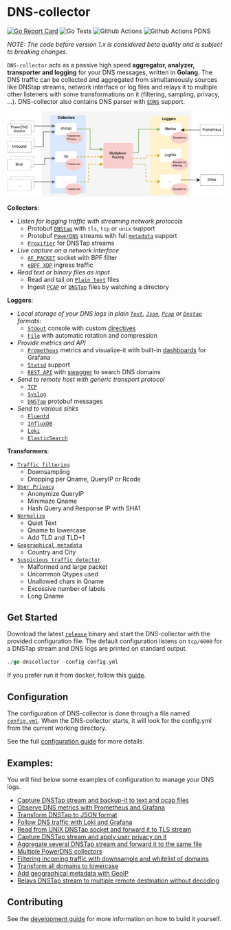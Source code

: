 # DNS-collector

[![Go Report Card](https://goreportcard.com/badge/github.com/dmachard/go-dns-collector)](https://goreportcard.com/report/dmachard/go-dns-collector)
![Go Tests](https://github.com/dmachard/go-dns-collector/actions/workflows/testing-go.yml/badge.svg)
![Github Actions](https://github.com/dmachard/go-dns-collector/actions/workflows/testing-dnstap.yml/badge.svg)
![Github Actions PDNS](https://github.com/dmachard/go-dns-collector/actions/workflows/testing-powerdns.yml/badge.svg)

*NOTE: The code before version 1.x is considered beta quality and is subject to breaking changes.*

`DNS-collector` acts as a passive high speed **aggregator, analyzer, transporter and logging** for your DNS messages, written in **Golang**. The DNS traffic can be collected and aggregated from simultaneously sources like DNStap streams, network interface or log files and relays it to multiple other listeners with some transformations on it (filtering, sampling, privacy, ...).
DNS-collector also contains DNS parser with [`EDNS`](doc/dnsparser.md) support.

![overview](doc/overview.png)

**Collectors**:
- *Listen for logging traffic with streaming network protocols*
    - Protobuf [`DNStap`](doc/collectors.md#dns-tap) with `tls`, `tcp` or `unix` support
    - Protobuf [`PowerDNS`](doc/collectors.md#protobuf-powerdns) streams with full [`metadata`](doc/powerdns.md) support 
    - [`Proxifier`](doc/collectors.md#dns-tap-proxifier) for DNSTap streams
- *Live capture on a network interface*   
    - [`AF_PACKET`](doc/collectors.md#live-capture-with-af_packet) socket with BPF filter
    - [`eBPF XDP`](doc/collectors.md#live-capture-with-ebpf-xdp) ingress traffic
- *Read text or binary files as input*
    - Read and tail on [`Plain text`](doc/collectors.md#tail) files
    - Ingest [`PCAP`](doc/collectors.md#file-ingestor) or [`DNSTap`](doc/collectors.md#file-ingestor) files by watching a directory

**Loggers**:

- *Local storage of your DNS logs in plain [`Text`](doc/configuration.md#custom-text-format),  [`Json`](doc/dnsjson.md), [`Pcap`](doc/loggers.md#log-file) or [`Dnstap`](doc/loggers.md#log-file) formats:*
    - [`Stdout`](doc/loggers.md#stdout) console with custom [directives](doc/configuration.md#custom-text-format)
    - [`File`](doc/loggers.md#log-file) with automatic rotation and compression
- *Provide metrics and API*
    - [`Prometheus`](doc/loggers.md#prometheus) metrics and visualize-it with built-in [dashboards](doc/dashboards.md) for Grafana
    - [`Statsd`](doc/loggers.md#statsd-client) support
    - [`REST API`](doc/loggers.md#rest-api) with [swagger](https://generator.swagger.io/?url=https://raw.githubusercontent.com/dmachard/go-dnscollector/main/doc/swagger.yml) to search DNS domains
- *Send to remote host with generic transport protocol*
    - [`TCP`](doc/loggers.md#tcp-client)
    - [`Syslog`](doc/loggers.md#syslog)
    - [`DNSTap`](doc/loggers.md#dnstap-client) protobuf messages
- *Send to various sinks*
    - [`Fluentd`](doc/loggers.md#fluentd-client)
    - [`InfluxDB`](doc/loggers.md#influxdb-client)
    - [`Loki`](doc/loggers.md#loki-client)
    - [`ElasticSearch`](doc/loggers.md#elasticsearch-client)

**Transformers**:

- [`Traffic filtering`](doc/transformers.md#dns-filtering)
    - Downsampling
    - Dropping per Qname, QueryIP or Rcode
- [`User Privacy`](doc/transformers.md#user-privacy)
    - Anonymize QueryIP
    - Minimaze Qname
    - Hash Query and Response IP with SHA1
- [`Normalize`](doc/transformers.md#normalize)
    - Quiet Text
    - Qname to lowercase
    - Add TLD and TLD+1
- [`Geographical metadata`](doc/transformers.md#geoip-support)
    - Country and City
- [`Suspicious traffic detector`](doc/transformers.md#suspicious)
    - Malformed and large packet
    - Uncommon Qtypes used
    - Unallowed chars in Qname
    - Excessive number of labels
    - Long Qname

## Get Started

Download the latest [`release`](https://github.com/dmachard/go-dns-collector/releases) binary and start the DNS-collector with the provided configuration file. The default configuration listens on `tcp/6000` for a DNSTap stream and DNS logs are printed on standard output.

```go
./go-dnscollector -config config.yml
```

If you prefer run it from docker, follow this [guide](doc/docker.md).

## Configuration

The configuration of DNS-collector is done through a file named [`config.yml`](config.yml). When the DNS-collector starts, it will look for the config.yml from the current working directory. 

See the full [configuration guide](doc/configuration.md) for more details.

## Examples:

You will find below some examples of configuration to manage your DNS logs.

- [Capture DNSTap stream and backup-it to text and pcap files](example-config/use-case-1.yml)
- [Observe DNS metrics with Prometheus and Grafana](example-config/use-case-2.yml)
- [Transform DNSTap to JSON format](example-config/use-case-3.yml)
- [Follow DNS traffic with Loki and Grafana](example-config/use-case-4.yml)
- [Read from UNIX DNSTap socket and forward it to TLS stream](example-config/use-case-5.yml)
- [Capture DNSTap stream and apply user privacy on it](example-config/use-case-6.yml)
- [Aggregate several DNSTap stream and forward it to the same file](example-config/use-case-7.yml)
- [Multiple PowerDNS collectors](example-config/use-case-8.yml)
- [Filtering incoming traffic with downsample and whitelist of domains](example-config/use-case-9.yml)
- [Transform all domains to lowercase](example-config/use-case-10.yml)
- [Add geographical metadata with GeoIP](example-config/use-case-11.yml)
- [Relays DNSTap stream to multiple remote destination without decoding](example-config/use-case-12.yml)

## Contributing

See the [development guide](doc/development.md) for more information on how to build it yourself.
